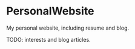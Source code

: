 # PersonalWebsite

My personal website, including resume and blog.

TODO: interests and blog articles.
